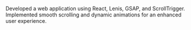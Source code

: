 Developed a web application using React, Lenis, GSAP, and ScrollTrigger.
Implemented smooth scrolling and dynamic animations for an enhanced user
experience.
